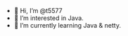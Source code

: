 - 👋 Hi, I’m @t5577
- 👀 I’m interested in Java.
- 🌱 I’m currently learning Java & netty.

<!---
Luo2017/Luo2017 is a ✨ special ✨ repository because its `README.md` (this file) appears on your GitHub profile.
You can click the Preview link to take a look at your changes.
--->
